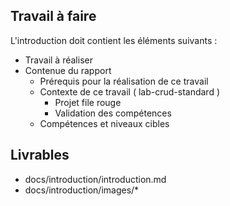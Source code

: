 ## Travail à faire

L'introduction doit contient les éléments suivants  : 

- Travail à réaliser
- Contenue du rapport
  - Prérequis pour la réalisation de ce travail
  - Contexte de ce travail ( lab-crud-standard )
    - Projet file rouge
    - Validation des compétences
  - Compétences et niveaux cibles 


## Livrables
- docs/introduction/introduction.md
- docs/introduction/images/*
